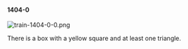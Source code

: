 #### 1404-0
![train-1404-0-0.png](https://github.com/lil-lab/nlvr/raw/master/nlvr/train/images/18/train-1404-0-0.png "train-1404-0-0.png")

There is a box with a yellow square and at least one triangle.